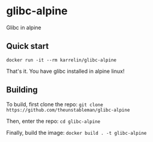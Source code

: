 
# glibc-alpine
Glibc in alpine

## Quick start

`docker run -it --rm karrelin/glibc-alpine`

That's it. You have glibc installed in alpine linux!


## Building
To build, first clone the repo:
```git clone https://github.com/theunstableman/glibc-alpine```

Then, enter the repo:
`cd glibc-alpine`

Finally, build the image:
`docker build . -t glibc-alpine`
